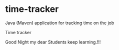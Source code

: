 # time-tracker
Java (Maven) application for tracking time on the job

Time tracker

Good Night my dear Students keep learning.!!!
